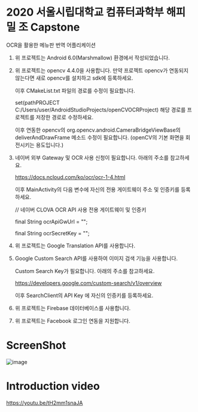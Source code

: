 # 2020 서울시립대학교 컴퓨터과학부 해피밀 조 Capstone

OCR을 활용한 메뉴판 번역 어플리케이션

1. 위 프로젝트는 Android 6.0(Marshmallow) 환경에서 작성되었습니다.

2. 위 프로젝트는 opencv 4.4.0을 사용합니다. 만약 프로젝트 opencv가 연동되지 않는다면 새로 opencv를 설치하고 sdk에 등록하세요.

   이후 CMakeList.txt 파일의 경로를 수정이 필요합니다.
   
   set(pathPROJECT C:/Users/user/AndroidStudioProjects/openCVOCRProject) 해당 경로를 프로젝트를 저장한 경로로 수정하세요.
   
   
   이후 연동한 opencv의 org.opencv.android.CameraBridgeViewBase의 deliverAndDrawFrame 메소드 수정이 필요합니다. (openCV의 기본 화면을 회전시키는 용도입니다.)
   
  
3. 네이버 외부 Gateway 및 OCR 사용 신청이 필요합니다. 아래의 주소를 참고하세요.

   https://docs.ncloud.com/ko/ocr/ocr-1-4.html

   이후 MainActivity의 다음 변수에 자신의 전용 게이트웨이 주소 및 인증키를 등록하세요.

   // 네이버 CLOVA OCR API 사용 전용 게이트웨이 및 인증키

   final String ocrApiGwUrl = "";

   final String ocrSecretKey = "";

4. 위 프로젝트는 Google Translation API를 사용합니다.

5. Google Custom Search API를 사용하여 이미지 검색 기능을 사용합니다.

    Custom Search Key가 필요합니다. 아래의 주소를 참고하세요.

    https://developers.google.com/custom-search/v1/overview

    이후 SearchClient의 API Key 에 자신의 인증키를 등록하세요.
    

6. 위 프로젝트는 Firebase 데이터베이스를 사용합니다.
    
7. 위 프로젝트는 Facebook 로그인 연동을 지원합니다.

ScreenShot
=============================
![image](https://user-images.githubusercontent.com/30149272/101025086-633b0900-35b8-11eb-8d17-87f75a592d89.png)

Introduction video
=============================
https://youtu.be/tH2mm1snaJA

